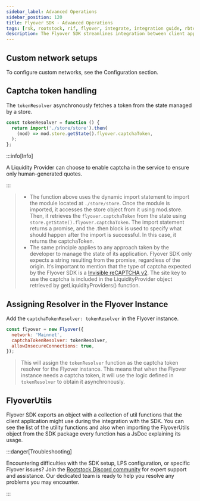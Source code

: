 ```yaml
---
sidebar_label: Advanced Operations
sidebar_position: 120
title: Flyover SDK - Advanced Operations
tags: [rsk, rootstock, rif, flyover, integrate, integration guide, rbtc, powpeg]
description: The Flyover SDK streamlines integration between client applications and the Flyover Protocol. This easy-to-use JavaScript/TypeScript toolkit provides configuration options for Liquidity Providers (LPs) and custom network setups for connecting to Rootstock.
---
```


## Custom network setups

To configure custom networks, see the Configuration section.

## Captcha token handling 

The `tokenResolver` asynchronously fetches a token from the state managed by a store. 

```js
const tokenResolver = function () {
  return import('./store/store').then(
    (mod) => mod.store.getState().flyover.captchaToken,
  );
};
```
:::info[Info]

A Liquidity Provider can choose to enable captcha in the service to ensure only human-generated quotes.

:::

> * The function above uses the dynamic import statement to import the module located at `./store/store`. Once the module is imported, it accesses the store object from it using mod.store. Then, it retrieves the `flyover.captchaToken` from the state using `store.getState().flyover.captchaToken`. The import statement returns a promise, and the .then block is used to specify what should happen after the import is successful. In this case, it returns the captchaToken.
> * The same principle applies to any approach taken by the developer to manage the state of its application. Flyover SDK only expects a string resulting from the promise, regardless of the origin. It’s important to mention that the type of captcha expected by the Flyover SDK is a [Invisible reCAPTCHA v2](https://developers.google.com/recaptcha/docs/invisible). The site key to use the captcha is included in the LiquidityProvider object retrieved by getLiquidityProviders() function.

## Assigning Resolver in the Flyover Instance

Add the `captchaTokenResolver: tokenResolver` in the Flyover instance. 

```js
const flyover = new Flyover({
  network: 'Mainnet',
  captchaTokenResolver: tokenResolver,
  allowInsecureConnections: true,
});
```
> This will  assign the `tokenResolver` function as the captcha token resolver for the Flyover instance. This means that when the Flyover instance needs a captcha token, it will use the logic defined in `tokenResolver` to obtain it asynchronously.

## FlyoverUtils

Flyover SDK exports an object with a collection of util functions that the client application might use during the integration with the SDK. You can see the list of the utility functions and also when importing the FlyoverUtils object from the SDK package every function has a JsDoc explaining its usage.

:::danger[Troubleshooting]

Encountering difficulties with the SDK setup, LPS configuration, or specific Flyover issues? Join the [Rootstock Discord community](http://discord.gg/rootstock) for expert support and assistance. Our dedicated team is ready to help you resolve any problems you may encounter.

:::